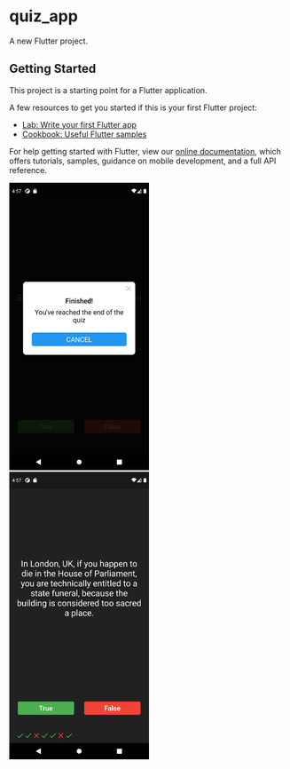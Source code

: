 # quiz_app

A new Flutter project.

## Getting Started

This project is a starting point for a Flutter application.

A few resources to get you started if this is your first Flutter project:

- [Lab: Write your first Flutter app](https://flutter.dev/docs/get-started/codelab)
- [Cookbook: Useful Flutter samples](https://flutter.dev/docs/cookbook)

For help getting started with Flutter, view our
[online documentation](https://flutter.dev/docs), which offers tutorials,
samples, guidance on mobile development, and a full API reference.

<img src="https://github.com/johnlope/flutter-practice/blob/master/Quiz/screen.png" data-canonical-src="https://github.com/johnlope/flutter-practice/blob/master/Quiz/screen.png" width="50%" height="50%" />

<img src="https://github.com/johnlope/flutter-practice/blob/master/Quiz/screen_2.png" data-canonical-src="https://github.com/johnlope/flutter-practice/blob/master/Quiz/screen_2.png" width="50%" height="50%" />
